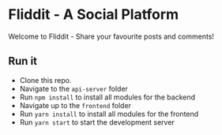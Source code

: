# Fliddit - A Social Platform

Welcome to Fliddit - Share your favourite posts and comments!

## Run it

- Clone this repo.
- Navigate to the `api-server` folder
- Run `npm install` to install all modules for the backend
- Navigate up to the `frontend` folder
- Run `yarn install` to install all modules for the frontend
- Run `yarn start` to start the development server

